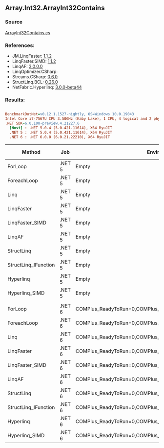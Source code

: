 ﻿## Array.Int32.ArrayInt32Contains

### Source
[ArrayInt32Contains.cs](../LinqBenchmarks/Array/Int32/ArrayInt32Contains.cs)

### References:
- JM.LinqFaster: [1.1.2](https://www.nuget.org/packages/JM.LinqFaster/1.1.2)
- LinqFaster.SIMD: [1.1.2](https://www.nuget.org/packages/LinqFaster.SIMD/1.0.3)
- LinqAF: [3.0.0.0](https://www.nuget.org/packages/LinqAF/3.0.0.0)
- LinqOptimizer.CSharp: [](https://www.nuget.org/packages/LinqOptimizer.CSharp/)
- Streams.CSharp: [0.6.0](https://www.nuget.org/packages/Streams.CSharp/0.6.0)
- StructLinq.BCL: [0.26.0](https://www.nuget.org/packages/StructLinq/0.26.0)
- NetFabric.Hyperlinq: [3.0.0-beta44](https://www.nuget.org/packages/NetFabric.Hyperlinq/3.0.0-beta44)

### Results:
``` ini

BenchmarkDotNet=v0.12.1.1527-nightly, OS=Windows 10.0.19043
Intel Core i7-7567U CPU 3.50GHz (Kaby Lake), 1 CPU, 4 logical and 2 physical cores
.NET SDK=6.0.100-preview.4.21227.6
  [Host] : .NET 5.0.4 (5.0.421.11614), X64 RyuJIT
  .NET 5 : .NET 5.0.4 (5.0.421.11614), X64 RyuJIT
  .NET 6 : .NET 6.0.0 (6.0.21.22210), X64 RyuJIT


```
|               Method |    Job |                                                   EnvironmentVariables |  Runtime | Count |      Mean |    Error |   StdDev | Ratio |  Gen 0 | Gen 1 | Gen 2 | Allocated |
|--------------------- |------- |----------------------------------------------------------------------- |--------- |------ |----------:|---------:|---------:|------:|-------:|------:|------:|----------:|
|              ForLoop | .NET 5 |                                                                  Empty | .NET 5.0 |   100 |  41.42 ns | 0.116 ns | 0.102 ns |  1.00 |      - |     - |     - |         - |
|          ForeachLoop | .NET 5 |                                                                  Empty | .NET 5.0 |   100 |  41.96 ns | 0.189 ns | 0.177 ns |  1.01 |      - |     - |     - |         - |
|                 Linq | .NET 5 |                                                                  Empty | .NET 5.0 |   100 |  39.35 ns | 0.183 ns | 0.153 ns |  0.95 |      - |     - |     - |         - |
|           LinqFaster | .NET 5 |                                                                  Empty | .NET 5.0 |   100 |  27.59 ns | 0.068 ns | 0.064 ns |  0.67 |      - |     - |     - |         - |
|      LinqFaster_SIMD | .NET 5 |                                                                  Empty | .NET 5.0 |   100 |  13.46 ns | 0.100 ns | 0.089 ns |  0.33 |      - |     - |     - |         - |
|               LinqAF | .NET 5 |                                                                  Empty | .NET 5.0 |   100 |  27.87 ns | 0.092 ns | 0.077 ns |  0.67 |      - |     - |     - |         - |
|           StructLinq | .NET 5 |                                                                  Empty | .NET 5.0 |   100 |  74.47 ns | 0.209 ns | 0.196 ns |  1.80 | 0.0153 |     - |     - |      32 B |
| StructLinq_IFunction | .NET 5 |                                                                  Empty | .NET 5.0 |   100 | 110.59 ns | 0.387 ns | 0.362 ns |  2.67 |      - |     - |     - |         - |
|            Hyperlinq | .NET 5 |                                                                  Empty | .NET 5.0 |   100 |  33.94 ns | 0.269 ns | 0.225 ns |  0.82 |      - |     - |     - |         - |
|       Hyperlinq_SIMD | .NET 5 |                                                                  Empty | .NET 5.0 |   100 |  25.14 ns | 0.073 ns | 0.065 ns |  0.61 |      - |     - |     - |         - |
|                      |        |                                                                        |          |       |           |          |          |       |        |       |       |           |
|              ForLoop | .NET 6 | COMPlus_ReadyToRun=0,COMPlus_TC_QuickJitForLoops=1,COMPlus_TieredPGO=1 | .NET 6.0 |   100 |  44.50 ns | 0.174 ns | 0.163 ns |  1.00 |      - |     - |     - |         - |
|          ForeachLoop | .NET 6 | COMPlus_ReadyToRun=0,COMPlus_TC_QuickJitForLoops=1,COMPlus_TieredPGO=1 | .NET 6.0 |   100 |  39.44 ns | 0.086 ns | 0.159 ns |  0.89 |      - |     - |     - |         - |
|                 Linq | .NET 6 | COMPlus_ReadyToRun=0,COMPlus_TC_QuickJitForLoops=1,COMPlus_TieredPGO=1 | .NET 6.0 |   100 |  40.05 ns | 0.449 ns | 0.398 ns |  0.90 |      - |     - |     - |         - |
|           LinqFaster | .NET 6 | COMPlus_ReadyToRun=0,COMPlus_TC_QuickJitForLoops=1,COMPlus_TieredPGO=1 | .NET 6.0 |   100 |  32.04 ns | 0.156 ns | 0.145 ns |  0.72 |      - |     - |     - |         - |
|      LinqFaster_SIMD | .NET 6 | COMPlus_ReadyToRun=0,COMPlus_TC_QuickJitForLoops=1,COMPlus_TieredPGO=1 | .NET 6.0 |   100 |  12.28 ns | 0.053 ns | 0.049 ns |  0.28 |      - |     - |     - |         - |
|               LinqAF | .NET 6 | COMPlus_ReadyToRun=0,COMPlus_TC_QuickJitForLoops=1,COMPlus_TieredPGO=1 | .NET 6.0 |   100 |  33.65 ns | 0.104 ns | 0.097 ns |  0.76 |      - |     - |     - |         - |
|           StructLinq | .NET 6 | COMPlus_ReadyToRun=0,COMPlus_TC_QuickJitForLoops=1,COMPlus_TieredPGO=1 | .NET 6.0 |   100 |  67.67 ns | 0.403 ns | 0.377 ns |  1.52 | 0.0153 |     - |     - |      32 B |
| StructLinq_IFunction | .NET 6 | COMPlus_ReadyToRun=0,COMPlus_TC_QuickJitForLoops=1,COMPlus_TieredPGO=1 | .NET 6.0 |   100 |  58.18 ns | 0.125 ns | 0.111 ns |  1.31 |      - |     - |     - |         - |
|            Hyperlinq | .NET 6 | COMPlus_ReadyToRun=0,COMPlus_TC_QuickJitForLoops=1,COMPlus_TieredPGO=1 | .NET 6.0 |   100 |  35.33 ns | 0.127 ns | 0.113 ns |  0.79 |      - |     - |     - |         - |
|       Hyperlinq_SIMD | .NET 6 | COMPlus_ReadyToRun=0,COMPlus_TC_QuickJitForLoops=1,COMPlus_TieredPGO=1 | .NET 6.0 |   100 |  23.60 ns | 0.145 ns | 0.128 ns |  0.53 |      - |     - |     - |         - |
